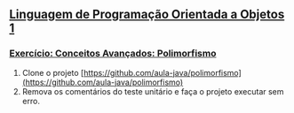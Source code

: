 ## [Linguagem de Programação Orientada a Objetos 1](https://rodrigonoll.github.io/java/lpoo-1.html)

### [Exercício: Conceitos Avançados: Polimorfismo](https://aula-java.github.io/aulas/avancado/#/4)

1. Clone o projeto [https://github.com/aula-java/polimorfismo](https://github.com/aula-java/polimorfismo)
2. Remova os comentários do teste unitário e faça o projeto executar sem erro.
